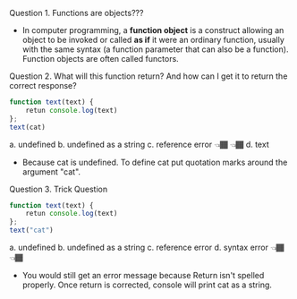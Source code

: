 Question 1. Functions are objects???

- In computer programming, a **function object** is a construct allowing an object to be invoked or called **as if** it were an ordinary function, usually with the same syntax (a function parameter that can also be a function). Function objects are often called functors.

Question 2. What will this function return? And how can I get it to return the correct response?
```js
function text(text) {
    retun console.log(text)
};
text(cat)
```
a. undefined
b. undefined as a string
c. reference error 👈🏾 👈🏾
d. text
 - Because cat is undefined. To define cat put quotation marks around the argument "cat". 

 Question 3. Trick Question 
```js
function text(text) {
    retun console.log(text)
};
text("cat")
```
a. undefined
b. undefined as a string
c. reference error 
d. syntax error 👈🏾 👈🏾
- You would still get an error message because Return isn't spelled properly. Once return is corrected, console will print cat as a string.


